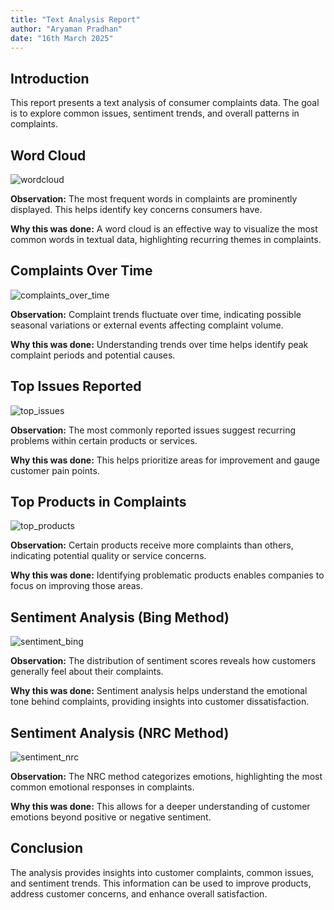 ```yaml
---
title: "Text Analysis Report"
author: "Aryaman Pradhan"
date: "16th March 2025"
---
```




## Introduction
This report presents a text analysis of consumer complaints data. The goal is to explore common issues, sentiment trends, and overall patterns in complaints.

## Word Cloud
![wordcloud](https://github.com/user-attachments/assets/74af56e7-346c-4633-9583-269de5ad666f)


**Observation:** The most frequent words in complaints are prominently displayed. This helps identify key concerns consumers have. 

**Why this was done:** A word cloud is an effective way to visualize the most common words in textual data, highlighting recurring themes in complaints.

## Complaints Over Time
![complaints_over_time](https://github.com/user-attachments/assets/fac331d3-013f-4cea-8937-c50fd183ae8d)


**Observation:** Complaint trends fluctuate over time, indicating possible seasonal variations or external events affecting complaint volume.

**Why this was done:** Understanding trends over time helps identify peak complaint periods and potential causes.

## Top Issues Reported
![top_issues](https://github.com/user-attachments/assets/6cb92cd2-5b6d-43e8-b4f2-ee56a14a4b29)

**Observation:** The most commonly reported issues suggest recurring problems within certain products or services.

**Why this was done:** This helps prioritize areas for improvement and gauge customer pain points.

## Top Products in Complaints
![top_products](https://github.com/user-attachments/assets/b9746891-f203-469d-b214-6086619dfbb2)


**Observation:** Certain products receive more complaints than others, indicating potential quality or service concerns.

**Why this was done:** Identifying problematic products enables companies to focus on improving those areas.

## Sentiment Analysis (Bing Method)
![sentiment_bing](https://github.com/user-attachments/assets/a2016f35-b09a-498d-ac08-140d1dbae071)

**Observation:** The distribution of sentiment scores reveals how customers generally feel about their complaints.

**Why this was done:** Sentiment analysis helps understand the emotional tone behind complaints, providing insights into customer dissatisfaction.

## Sentiment Analysis (NRC Method)
![sentiment_nrc](https://github.com/user-attachments/assets/78a40adf-8389-4338-abe1-8eebcb08101e)


**Observation:** The NRC method categorizes emotions, highlighting the most common emotional responses in complaints.

**Why this was done:** This allows for a deeper understanding of customer emotions beyond positive or negative sentiment.

## Conclusion
The analysis provides insights into customer complaints, common issues, and sentiment trends. This information can be used to improve products, address customer concerns, and enhance overall satisfaction.
